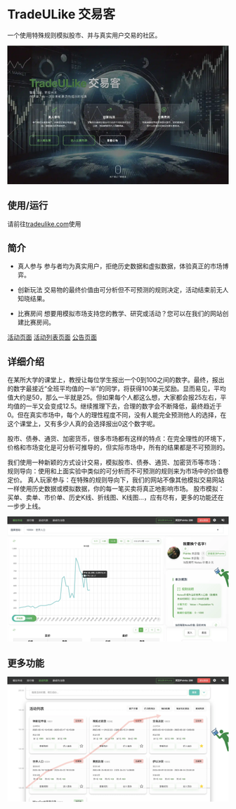 # TradeULike 交易客
一个使用特殊规则模拟股市、并与真实用户交易的社区。

![](images/main.webp)

## 使用/运行
请前往[tradeulike.com](https://tradeulike.com)使用


## 简介
- 真人参与
参与者均为真实用户，拒绝历史数据和虚拟数据，体验真正的市场博弈。

- 创新玩法
交易物的最终价值由可分析但不可预测的规则决定，活动结束前无人知晓结果。

- 比赛房间
想要用模拟市场支持您的教学、研究或活动？您可以在我们的网站创建比赛房间。

[活动页面](https://tradeulike.com/event) [活动列表页面](https://tradeulike.com/eventlist) [公告页面](https://tradeulike.com/news)

## 详细介绍
在某所大学的课堂上，教授让每位学生报出一个0到100之间的数字。最终，报出的数字最接近“全班平均值的一半”的同学，将获得100美元奖励。显而易见，平均值大约是50，那么一半就是25。但如果每个人都这么想，大家都会报25左右，平均值的一半又会变成12.5。继续推理下去，合理的数字会不断降低，最终趋近于0。但在真实市场中，每个人的理性程度不同，没有人能完全预测他人的选择，在这个课堂上，又有多少人真的会选择报出0这个数字呢。

股市、债券、通货、加密货币，很多市场都有这样的特点：在完全理性的环境下，价格和市场变化是可分析可推导的，但实际市场中，所有的结果都是不可预测的。

我们使用一种新颖的方式设计交易，模拟股市、债券、通货、加密货币等市场：
规则导向：使用和上面实验中类似的可分析而不可预测的规则来为市场中的价值卷定价。
真人玩家参与：在特殊的规则导向下，我们的网站不像其他模拟交易网站一样使用历史数据或模拟数据，你的每一笔买卖将真正地影响市场。
股市模拟：买单、卖单、市价单、历史K线、折线图、K线图...，应有尽有，更多的功能还在一步步上线。

![](images/event.webp)

## 更多功能

![](images/eventlist.webp)

